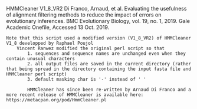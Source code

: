 
HMMCleaner V1_8_VR2
    Di Franco, Arnaud, et al. Evaluating the usefulness of alignment filtering methods to reduce the impact of errors on evolutionary inferences. BMC Evolutionary Biology, vol. 19, no. 1, 2019. Gale Academic Onefile, Accessed 13 Oct. 2019.

    Note that this script used a modified version (V1_8_VR2) of HMMCleaner V1_8 developped by Raphael Poujol
        Vincent Ranwez modified the original perl script so that
            1. sequences and sequence names are unchanged even when they contain unusual characters
            2. all output files are saved in the current directory (rather that being spread in the directory containing the input fasta file and HMMCleaner perl script)
            3. default masking char is '-' instead of ' '

            HMMCleaner has since been re-written by Arnaud Di Franco and a more recent release of HMMCleaner is available here: https://metacpan.org/pod/HmmCleaner.pl
